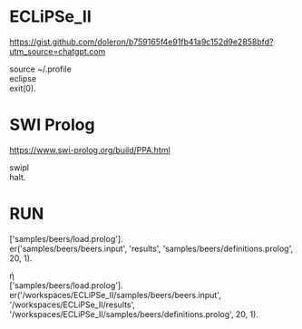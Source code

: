 # ECLiPSe_II

https://gist.github.com/doleron/b759165f4e91fb41a9c152d9e2858bfd?utm_source=chatgpt.com

source ~/.profile <br/>
eclipse <br/>
exit(0). <br/>

# SWI Prolog

https://www.swi-prolog.org/build/PPA.html

swipl <br/>
halt. <br/>


# RUN

['samples/beers/load.prolog']. <br/>
er('samples/beers/beers.input', 'results', 'samples/beers/definitions.prolog', 20, 1). <br/>

ή <br/>
['samples/beers/load.prolog']. <br/>
er('/workspaces/ECLiPSe_II/samples/beers/beers.input', '/workspaces/ECLiPSe_II/results', '/workspaces/ECLiPSe_II/samples/beers/definitions.prolog', 20, 1). <br/>
